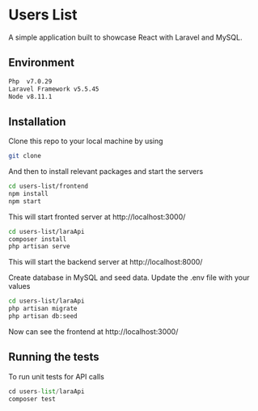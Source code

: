 # Users List

A simple application built to showcase React with Laravel and MySQL.

## Environment
```bash
Php  v7.0.29
Laravel Framework v5.5.45
Node v8.11.1

```

## Installation

Clone this repo to your local machine by using 
```bash
git clone
```

And then to install relevant packages and start the servers


```bash
cd users-list/frontend
npm install
npm start

```
This will start fronted server at http://localhost:3000/
```bash
cd users-list/laraApi
composer install
php artisan serve
```
This will start the backend server at http://localhost:8000/

Create database in MySQL and seed data.  Update  the .env file with your values
```bash
cd users-list/laraApi
php artisan migrate
php artisan db:seed

```
Now can see the frontend at http://localhost:3000/


## Running the tests
To run unit tests for API calls
```python
cd users-list/laraApi
composer test

```

